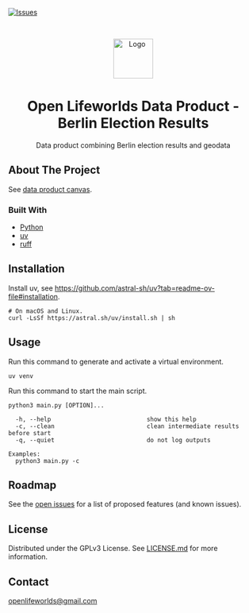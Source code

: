 [![Issues](https://img.shields.io/github/issues/open-lifeworlds/open-lifeworlds-data-product-berlin-election-results)](https://github.com/open-lifeworlds/open-lifeworlds-data-product-berlin-election-results/issues)

<br />
<p align="center">
  <a href="https://github.com/open-lifeworlds/open-lifeworlds-data-product-berlin-election-results">
    <img src="logo_with_text.png" alt="Logo" height="80">
  </a>

  <h1 align="center">Open Lifeworlds Data Product - Berlin Election Results</h1>

  <p align="center">
    Data product combining Berlin election results and geodata</a>
  </p>
</p>

## About The Project

See [data product canvas](docs/data-product-canvas.md).

### Built With

* [Python](https://www.python.org/)
* [uv](https://docs.astral.sh/uv/)
* [ruff](https://docs.astral.sh/ruff/)

## Installation

Install uv, see https://github.com/astral-sh/uv?tab=readme-ov-file#installation.

```shell
# On macOS and Linux.
curl -LsSf https://astral.sh/uv/install.sh | sh
```

## Usage

Run this command to generate and activate a virtual environment.

```shell
uv venv
```

Run this command to start the main script.

```shell
python3 main.py [OPTION]...

  -h, --help                           show this help
  -c, --clean                          clean intermediate results before start
  -q, --quiet                          do not log outputs

Examples:
  python3 main.py -c
```

## Roadmap

See the [open issues](https://github.com/open-lifeworlds/berlin-election-results/issues) for a list of
proposed features (and
known issues).

## License

Distributed under the GPLv3 License. See [LICENSE.md](./LICENSE.md) for more information.

## Contact

openlifeworlds@gmail.com

